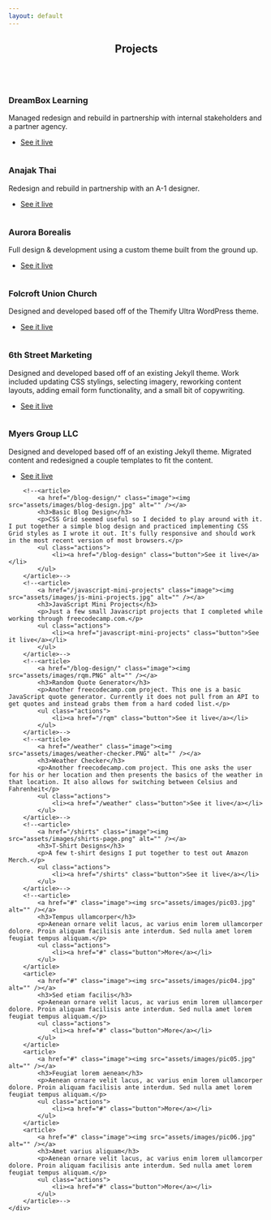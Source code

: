 ```yaml
---
layout: default
---
```


<!-- Section -->
<!--<section>
	<header class="major">
		<h2>Erat lacinia</h2>
	</header>
	<div class="features">
		<article>
			<span class="icon fa-diamond"></span>
			<div class="content">
				<h3>Portitor ullamcorper</h3>
				<p>Aenean ornare velit lacus, ac varius enim lorem ullamcorper dolore. Proin aliquam facilisis ante interdum. Sed nulla amet lorem feugiat tempus aliquam.</p>
			</div>
		</article>
		<article>
			<span class="icon fa-paper-plane"></span>
			<div class="content">
				<h3>Sapien veroeros</h3>
				<p>Aenean ornare velit lacus, ac varius enim lorem ullamcorper dolore. Proin aliquam facilisis ante interdum. Sed nulla amet lorem feugiat tempus aliquam.</p>
			</div>
		</article>
		<article>
			<span class="icon fa-rocket"></span>
			<div class="content">
				<h3>Quam lorem ipsum</h3>
				<p>Aenean ornare velit lacus, ac varius enim lorem ullamcorper dolore. Proin aliquam facilisis ante interdum. Sed nulla amet lorem feugiat tempus aliquam.</p>
			</div>
		</article>
		<article>
			<span class="icon fa-signal"></span>
			<div class="content">
				<h3>Sed magna finibus</h3>
				<p>Aenean ornare velit lacus, ac varius enim lorem ullamcorper dolore. Proin aliquam facilisis ante interdum. Sed nulla amet lorem feugiat tempus aliquam.</p>
			</div>
		</article>
	</div>
</section>-->

<!-- Section -->
<section>
	<header class="major">
		<h2>Projects</h2>
	</header>
	<div class="posts">
	<article>
		<a href="https://www.dreambox.com" class="image" target="_blank"><img src="assets/images/portfolio/DreamBox-min.png" alt="" /></a>
		<h3>DreamBox Learning</h3>
		<p>Managed redesign and rebuild in partnership with internal stakeholders and a partner agency.</p>
		<ul class="actions">
			<li><a href="https://www.dreambox.com" class="button" target="_blank">See it live</a></li>
		</ul>
	</article>
	<article>
		<a href="https://anajakthai.com" class="image" target="_blank"><img src="assets/images/portfolio/Anajak-min.png" alt="" /></a>
		<h3>Anajak Thai</h3>
		<p>Redesign and rebuild in partnership with an A-1 designer.</p>
		<ul class="actions">
			<li><a href="https://anajakthai.com" class="button" target="_blank">See it live</a></li>
		</ul>
	</article>
	<article>
		<a href="https://borealisonaurora.com" class="image" target="_blank"><img src="assets/images/portfolio/AuroraBorealis.png" alt="" /></a>
		<h3>Aurora Borealis</h3>
		<p>Full design & development using a custom theme built from the ground up.</p>
		<ul class="actions">
			<li><a href="https://borealisonaurora.com" class="button" target="_blank">See it live</a></li>
		</ul>
	</article>
	<!--<article>
		<a href="https://meedbankingclub.com" class="image" target="_blank"><img src="assets/images/portfolio/MeedBankingClub.png" alt="" /></a>
		<h3>Meed Banking Club</h3>
		<p>General website management on a JAM-stack utilizing Gatsby and Contenful. Some design work by me including cell phone and debit card images.</p>
		<ul class="actions">
			<li><a href="https://meedbankingclub.com" class="button" target="_blank">See it live</a></li>
		</ul>
	</article>-->
	<article>
		<a href="https://folcroft.org" class="image" target="_blank"><img src="assets/images/portfolio/folcroft-union-thumbnail.jpg" alt="" /></a>
		<h3>Folcroft Union Church</h3>
		<p>Designed and developed based off of the Themify Ultra WordPress theme. </p>
		<ul class="actions">
			<li><a href="https://folcroft.org" class="button" target="_blank">See it live</a></li>
		</ul>
	</article>
	<article>
			<a href="https://bbordofsky.github.io/" class="image" target="_blank"><img src="assets/images/portfolio/6thStreetMarketing.png" alt="" /></a>
			<h3>6th Street Marketing</h3>
			<p>Designed and developed based off of an existing Jekyll theme. Work included updating CSS stylings, selecting imagery, reworking content layouts, adding email form functionality, and a small bit of copywriting.</p>
			<ul class="actions">
				<li><a href="https://bbordofsky.github.io/" class="button" target="_blank">See it live</a></li>
			</ul>
		</article>
	<article>
			<a href="http://myersgroupllc.com/" class="image" target="_blank"><img src="assets/images/portfolio/MGLLC-min.png" alt="" /></a>
			<h3>Myers Group LLC</h3>
			<p>Designed and developed based off of an existing Jekyll theme. Migrated content and redesigned a couple templates to fit the content.</p>
			<ul class="actions">
				<li><a href="https://bbordofsky.github.io/" class="button" target="_blank">See it live</a></li>
			</ul>
		</article>	
	<!--<article>
		<a href="http://metrixautomation.com.au/" class="image" target="_blank"><img src="assets/images/portfolio/MetrixAutomation.png" alt="" /></a>
		<h3>Metrix Automation</h3>
		<p>Maintenance and style/layout updates based off of an existing WordPress site. Work included adding custom stylings, reworking several content layouts, and implementing proper SEO tags (title tags, meta descriptions, alt tags, H1s, etc.), and image optimization. </p>
		<ul class="actions">
			<li><a href="http://metrixautomation.com.au/" class="button" target="_blank">See it live</a></li>
		</ul>
		</article>
		<article>
			<a href="http://jdoegmm.github.io" class="image" target="_blank"><img src="assets/images/portfolio/GradeMyMeds.png" alt="" /></a>
			<h3>Grade My Meds</h3>
			<p>Fully designed and developed by me. Utilizing Jekyll and Adobe XD, I created a static landing page for a medical assistance startup.</p>
			<ul class="actions">
				<li><a href="http://jdoegmm.github.io" class="button" target="_blank">See it live</a></li>
			</ul>
		</article>-->

		
		<!--<article>
			<a href="/blog-design/" class="image"><img src="assets/images/blog-design.jpg" alt="" /></a>
			<h3>Basic Blog Design</h3>
			<p>CSS Grid seemed useful so I decided to play around with it. I put together a simple blog design and practiced implementing CSS Grid styles as I wrote it out. It's fully responsive and should work in the most recent version of most browsers.</p>
			<ul class="actions">
				<li><a href="/blog-design" class="button">See it live</a></li>
			</ul>
		</article>-->
		<!--<article>
			<a href="/javascript-mini-projects" class="image"><img src="assets/images/js-mini-projects.jpg" alt="" /></a>
			<h3>JavaScript Mini Projects</h3>
			<p>Just a few small Javascript projects that I completed while working through freecodecamp.com.</p>
			<ul class="actions">
				<li><a href="javascript-mini-projects" class="button">See it live</a></li>
			</ul>
		</article>-->
		<!--<article>
			<a href="/blog-design/" class="image"><img src="assets/images/rqm.PNG" alt="" /></a>
			<h3>Random Quote Generator</h3>
			<p>Another freecodecamp.com project. This one is a basic JavaScript quote generator. Currently it does not pull from an API to get quotes and instead grabs them from a hard coded list.</p>
			<ul class="actions">
				<li><a href="/rqm" class="button">See it live</a></li>
			</ul>
		</article>-->
		<!--<article>
			<a href="/weather" class="image"><img src="assets/images/weather-checker.PNG" alt="" /></a>
			<h3>Weather Checker</h3>
			<p>Another freecodecamp.com project. This one asks the user for his or her location and then presents the basics of the weather in that location. It also allows for switching between Celsius and Fahrenheit</p>
			<ul class="actions">
				<li><a href="/weather" class="button">See it live</a></li>
			</ul>
		</article>-->
		<!--<article>
			<a href="/shirts" class="image"><img src="assets/images/shirts-page.png" alt="" /></a>
			<h3>T-Shirt Designs</h3>
			<p>A few t-shirt designs I put together to test out Amazon Merch.</p>
			<ul class="actions">
				<li><a href="/shirts" class="button">See it live</a></li>
			</ul>
		</article>-->
		<!--<article>
			<a href="#" class="image"><img src="assets/images/pic03.jpg" alt="" /></a>
			<h3>Tempus ullamcorper</h3>
			<p>Aenean ornare velit lacus, ac varius enim lorem ullamcorper dolore. Proin aliquam facilisis ante interdum. Sed nulla amet lorem feugiat tempus aliquam.</p>
			<ul class="actions">
				<li><a href="#" class="button">More</a></li>
			</ul>
		</article>
		<article>
			<a href="#" class="image"><img src="assets/images/pic04.jpg" alt="" /></a>
			<h3>Sed etiam facilis</h3>
			<p>Aenean ornare velit lacus, ac varius enim lorem ullamcorper dolore. Proin aliquam facilisis ante interdum. Sed nulla amet lorem feugiat tempus aliquam.</p>
			<ul class="actions">
				<li><a href="#" class="button">More</a></li>
			</ul>
		</article>
		<article>
			<a href="#" class="image"><img src="assets/images/pic05.jpg" alt="" /></a>
			<h3>Feugiat lorem aenean</h3>
			<p>Aenean ornare velit lacus, ac varius enim lorem ullamcorper dolore. Proin aliquam facilisis ante interdum. Sed nulla amet lorem feugiat tempus aliquam.</p>
			<ul class="actions">
				<li><a href="#" class="button">More</a></li>
			</ul>
		</article>
		<article>
			<a href="#" class="image"><img src="assets/images/pic06.jpg" alt="" /></a>
			<h3>Amet varius aliquam</h3>
			<p>Aenean ornare velit lacus, ac varius enim lorem ullamcorper dolore. Proin aliquam facilisis ante interdum. Sed nulla amet lorem feugiat tempus aliquam.</p>
			<ul class="actions">
				<li><a href="#" class="button">More</a></li>
			</ul>
		</article>-->
	</div>
</section>
